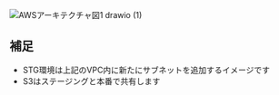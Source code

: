 
![AWSアーキテクチャ図1 drawio (1)](https://github.com/recursion-backend-projects/dev-log/assets/69625901/9d4cdccc-982e-466a-a4ee-661a9506c274)


## 補足
- STG環境は上記のVPC内に新たにサブネットを追加するイメージです
- S3はステージングと本番で共有します
